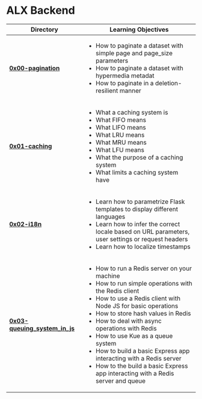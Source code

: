 # ALX Backend


| Directory | Learning Objectives |
|-----------|---------------------|
| [**0x00-pagination**](https://github.com/masonk16/alx-backend/tree/master/0x00-pagination) | <ul><li>How to paginate a dataset with simple page and page_size parameters</li><li>How to paginate a dataset with hypermedia metadat</li><li>How to paginate in a deletion-resilient manner</li></ul> |
| [**0x01-caching**](https://github.com/masonk16/alx-backend/tree/master/0x01-caching) | <ul><li>What a caching system is</li><li>What FIFO means</li><li>What LIFO means</li><li>What LRU means</li><li>What MRU means</li><li>What LFU means</li><li>What the purpose of a caching system</li><li>What limits a caching system have</li></ul> |
| [**0x02-i18n**](https://github.com/masonk16/alx-backend/tree/master/0x02-i18n) | <ul><li>Learn how to parametrize Flask templates to display different languages</li><li>Learn how to infer the correct locale based on URL parameters, user settings or request headers</li><li>Learn how to localize timestamps</li></ul> |
| [**0x03-queuing_system_in_js**](https://github.com/masonk16/alx-backend/tree/master/0x03-queuing_system_in_js) | <ul><li>How to run a Redis server on your machine</li><li>How to run simple operations with the Redis client</li><li>How to use a Redis client with Node JS for basic operations</li><li>How to store hash values in Redis</li><li>How to deal with async operations with Redis</li><li>How to use Kue as a queue system</li><li>How to build a basic Express app interacting with a Redis server</li><li>How to the build a basic Express app interacting with a Redis server and queue</li></ul> |
